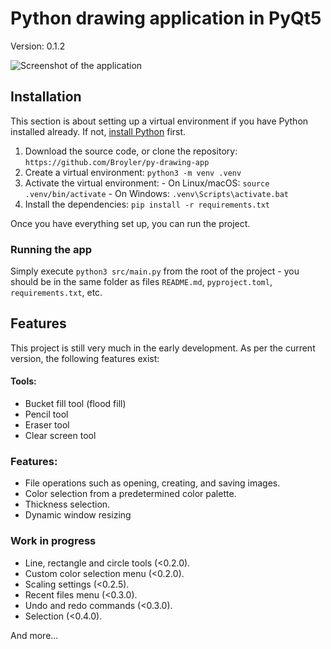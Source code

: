 ﻿# Python drawing application in PyQt5

Version: 0.1.2

![Screenshot of the application](https://i.ibb.co/Nd34dwDm/image.png)

## Installation

This section is about setting up a virtual environment if you have Python installed already. If not, [install Python](https://www.python.org/downloads/) first.

 1. Download the source code, or clone the repository: `https://github.com/Broyler/py-drawing-app`
 2. Create a virtual environment: `python3 -m venv .venv`
 3. Activate the virtual environment:
				- On Linux/macOS: `source .venv/bin/activate`
				- On Windows: `.venv\Scripts\activate.bat` 
4. Install the dependencies: `pip install -r requirements.txt`

Once you have everything set up, you can run the project.

### Running the app

Simply execute `python3 src/main.py` from the root of the project - you should be in the same folder as files `README.md`, `pyproject.toml`, `requirements.txt`, etc. 

## Features

This project is still very much in the early development. As per the current version, the following features exist:

#### Tools:
 - Bucket fill tool (flood fill)
 - Pencil tool
 - Eraser tool
 - Clear screen tool
 
 ### Features:
 
 - File operations such as opening, creating, and saving images.
 - Color selection from a predetermined color palette.
 - Thickness selection.
 - Dynamic window resizing

### Work in progress

 - Line, rectangle and circle tools (<0.2.0).
 - Custom color selection menu (<0.2.0).
 - Scaling settings (<0.2.5).
 - Recent files menu (<0.3.0).
 - Undo and redo commands (<0.3.0).
 - Selection (<0.4.0).

And more...

